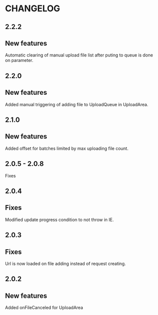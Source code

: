 CHANGELOG
===

2.2.2
--
New features
-

Automatic clearing of manual upload file list after puting to queue is done on parameter.

2.2.0
--
New features
-

Added manual triggering of adding file to UploadQueue in UploadArea.


2.1.0
--
New features
-

Added offset for batches limited by max uploading file count.


2.0.5 - 2.0.8
--

Fixes


2.0.4
--

Fixes
-

Modified update progress condition to not throw in IE.

2.0.3
--

Fixes
-

Url is now loaded on file adding instead of request creating.

2.0.2
--

New features
-

Added onFileCanceled for UploadArea
